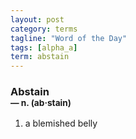 ```yaml
---
layout: post
category: terms
tagline: "Word of the Day"
tags: [alpha_a]
term: abstain
---
```


<h3>Abstain<br/> <small>&mdash; n. (ab<span>&middot;</span>stain)</small></h3>
<p><ol>
<li>a blemished belly</li>
</ol></p>
